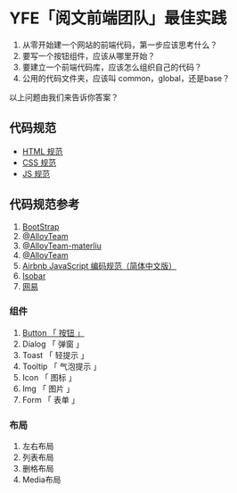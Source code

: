 # YFE「阅文前端团队」最佳实践

1. 从零开始建一个网站的前端代码，第一步应该思考什么？
2. 要写一个按钮组件，应该从哪里开始？
3. 要建立一个前端代码库，应该怎么组织自己的代码？
4. 公用的代码文件夹，应该叫 common，global，还是base？

以上问题由我们来告诉你答案？

## 代码规范

- [HTML 规范](https://github.com/yued-fe/YFE-BP/issues/6)
- [CSS 规范](https://github.com/yued-fe/YFE-BP/issues/7)
- [JS 规范](https://github.com/yued-fe/YFE-BP/issues/8)

## 代码规范参考

1. [BootStrap](https://codeguide.bootcss.com/)
2. [@AlloyTeam](http://alloyteam.github.io/CodeGuide/)
3. [@AlloyTeam-materliu](https://materliu.github.io/code-guide/)
4. [@AlloyTeam](http://alloyteam.github.io/CodeGuide/)
5. [Airbnb JavaScript 编码规范（简体中文版）](https://github.com/yuche/javascript#table-of-contents)
6. [Isobar](http://coderlmn.github.io/code-standards/)
7. [网易](http://nec.netease.com/standard)

### 组件

1. [Button 「 按钮 」](https://yued-fe.github.io/YFE-BP/components/Button/html/index.html)
2. Dialog 「 弹窗 」
3. Toast 「 轻提示 」
4. Tooltip 「 气泡提示 」
5. Icon 「 图标 」
6. Img 「 图片 」
7. Form 「 表单 」

### 布局
1. 左右布局
2. 列表布局
3. 删格布局
4. Media布局 

